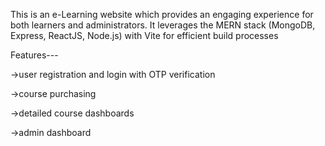 This is an e-Learning website which provides an engaging experience for both learners and administrators. It leverages the MERN stack (MongoDB, Express, ReactJS, Node.js) with Vite for efficient build processes


Features---

->user registration and login with OTP verification

->course purchasing

->detailed course dashboards

->admin dashboard
